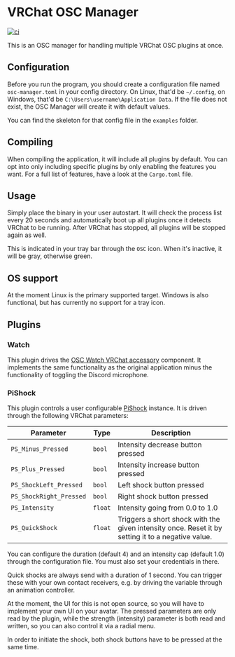 # VRChat OSC Manager

[![ci](https://github.com/DASPRiD/vrc-osc-manager/actions/workflows/test.yml/badge.svg)](https://github.com/DASPRiD/vrc-osc-manager/actions/workflows/test.yml)

This is an OSC manager for handling multiple VRChat OSC plugins at once. 

## Configuration

Before you run the program, you should create a configuration file named `osc-manager.toml` in your config directory. On
Linux, that'd be `~/.config`, on Windows, that'd be `C:\Users\username\Application Data`. If the file does not exist,
the OSC Manager will create it with default values.

You can find the skeleton for that config file in the `examples` folder.

## Compiling

When compiling the application, it will include all plugins by default. You can opt into only including specific plugins
by only enabling the features you want. For a full list of features, have a look at the `Cargo.toml` file.

## Usage

Simply place the binary in your user autostart. It will check the process list every 20 seconds and automatically boot
up all plugins once it detects VRChat to be running. After VRChat has stopped, all plugins will be stopped again as
well.

This is indicated in your tray bar through the `OSC` icon. When it's inactive, it will be gray, otherwise green.

## OS support

At the moment Linux is the primary supported target. Windows is also functional, but has currently no support for a tray
icon.

## Plugins

### Watch

This plugin drives the [OSC Watch VRChat accessory](https://booth.pm/en/items/3687002) component.  It implements the
same functionality as the original application minus the functionality of toggling the Discord microphone.

### PiShock

This plugin controls a user configurable [PiShock](https://pishock.com) instance. It is driven through the following
VRChat parameters:

| Parameter               | Type    | Description                                                                                       |
|-------------------------|---------|---------------------------------------------------------------------------------------------------|
| `PS_Minus_Pressed`      | `bool`  | Intensity decrease button pressed                                                                 |
| `PS_Plus_Pressed`       | `bool`  | Intensity increase button pressed                                                                 |
| `PS_ShockLeft_Pressed`  | `bool`  | Left shock button pressed                                                                         |
| `PS_ShockRight_Pressed` | `bool`  | Right shock button pressed                                                                        |
| `PS_Intensity`          | `float` | Intensity going from 0.0 to 1.0                                                                   |
| `PS_QuickShock`         | `float` | Triggers a short shock with the given intensity once. Reset it by setting it to a negative value. |

You can configure the duration (default 4) and an intensity cap (default 1.0) through the configuration file. You must
also set your credentials in there.

Quick shocks are always send with a duration of 1 second. You can trigger these with your own contact receivers, e.g.
by driving the variable through an animation controller.

At the moment, the UI for this is not open source, so you will have to implement your own UI on your avatar. The pressed
parameters are only read by the plugin, while the strength (intensity) parameter is both read and written, so you can
also control it via a radial menu.

In order to initiate the shock, both shock buttons have to be pressed at the same time.

